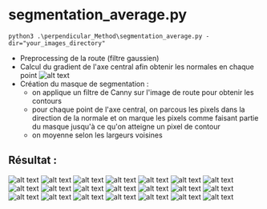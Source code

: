 # segmentation_average.py

```
python3 .\perpendicular_Method\segmentation_average.py -dir="your_images_directory"
```

- Preprocessing de la route (filtre gaussien)
- Calcul du gradient de l'axe central afin obtenir les normales en chaque point
![alt text](results/normales.png)
- Création du masque de segmentation :
    - on applique un filtre de Canny sur l'image de route pour obtenir les contours
    - pour chaque point de l'axe central, on parcous les pixels dans la direction de la normale et on marque les pixels comme faisant partie du masque jusqu'à ce qu'on atteigne un pixel de contour
    - on moyenne selon les largeurs voisines

## Résultat :

![alt text](results/overlay_route0.png)
![alt text](results/overlay_route1.png)
![alt text](results/overlay_route2.png)
![alt text](results/overlay_route3.png)
![alt text](results/overlay_route4.png)
![alt text](results/overlay_route5.png)
![alt text](results/overlay_route6.png)
![alt text](results/overlay_route7.png)
![alt text](results/overlay_route8.png)
![alt text](results/overlay_route9.png)
![alt text](results/overlay_route10.png)
![alt text](results/overlay_route12.png)
![alt text](results/overlay_route13.png)
![alt text](results/overlay_route14.png)
![alt text](results/overlay_route15.png)
![alt text](results/overlay_route16.png)
![alt text](results/overlay_route17.png)
![alt text](results/overlay_route18.png)
![alt text](results/overlay_route19.png)
![alt text](results/overlay_route20.png)
![alt text](results/overlay_route21.png)
